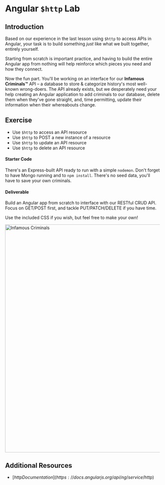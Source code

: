 
# Angular `$http` Lab

## Introduction

Based on our experience in the last lesson using `$http` to access APIs in Angular, your task is to build something _just_ like what we built together, entirely yourself.

Starting from scratch is important practice, and having to build the entire Angular app from nothing will help reinforce which pieces you need and how they connect.

Now the fun part. You'll be working on an interface for our **Infamous Criminals™** API – a database to store & categorize history's most well-known wrong-doers. The API already exists, but we desperately need your help creating an Angular application to add criminals to our database, delete them when they've gone straight, and, time permitting, update their information when their whereabouts change.


## Exercise

- Use `$http` to access an API resource
- Use `$http` to POST a new instance of a resource
- Use `$http` to update an API resource
- Use `$http` to delete an API resource

#### Starter Code

There's an Express-built API ready to run with a simple `nodemon`. Don't forget to have Mongo running and to `npm install`. There's no seed data, you'll have to save your own criminals.

#### Deliverable

Build an Angular app from scratch to interface with our RESTful CRUD API. Focus on GET/POST first, and tackle PUT/PATCH/DELETE if you have time.

Use the included CSS if you wish, but feel free to make your own!

<img width="740" alt="Infamous Criminals" src="https://cloud.githubusercontent.com/assets/25366/9455944/e202ed9e-4a85-11e5-8752-2cf61f242867.png">

## Additional Resources

- [$http Documentation](https://docs.angularjs.org/api/ng/service/$http)